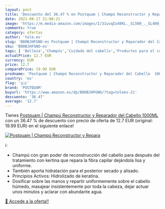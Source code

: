 ```yaml
---
layout: post
title: 'Descuento del 36.47 % en Postquam | Champú Reconstructor y Repara'
date: 2021-08-17 21:08:21
image: 'https://m.media-amazon.com/images/I/31uvqIu48KL._SL500_._SL400_.jpg'
comments: true
category: ofertas
author: 'tole.es'
slug: 'B00BJHFGNO-es Postquam | Champú Reconstructor y Reparador del Cabello...'
sku: 'B00BJHFGNO-es'
tags: [ 'Belleza','Champús','Cuidado del cabello','Productos para el cuidado del cabello','champú','postquam', ]
actualPrice: 12.7 EUR
currency: EUR
price: 12.7
comparePrice: 19.99 EUR
prodname: 'Postquam | Champú Reconstructor y Reparador del Cabello  1000ML'
country: 'es'
flag: '🇪🇸'
brand: 'POSTQUAM'
buyurl: 'https://www.amazon.es/dp/B00BJHFGNO/?tag=tolees-21'
descuento: '36.47'
average: '12.7'
---
```


Tienes [Postquam | Champú Reconstructor y Reparador del Cabello  1000ML](https://www.amazon.es/dp/B00BJHFGNO/?tag=tolees-21) con un 36.47 % de descuento con precio de oferta de 12.7 EUR (original: 19.99 EUR) en el siguiente enlace!

[![Postquam | Champú Reconstructor y Repara](https://m.media-amazon.com/images/I/31uvqIu48KL._SL500_._SL400_.jpg)](https://www.amazon.es/dp/B00BJHFGNO/?tag=tolees-21)

ℹ️:

- Champú con gran poder de reconstrucción del cabello para después del tratamiento con kertina que repara la fibra capilar dejándola lisa y uniforme.
- También aporta hidratación para el posterior secado y alisado.
- Principios Activos: Hidrolizado de keratina.
- Dosificar sobre las manos y repartir uniformemente sobre el cabello húmedo, masajear insistentemente por toda la cabeza, dejar actuar unos minutos y aclarar con abundante agua.

[🛒 Accede a la oferta!!](https://www.amazon.es/dp/B00BJHFGNO/?tag=tolees-21)
